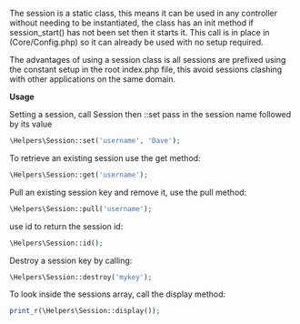 The session is a static class, this means it can be used in any controller without needing to be instantiated, the class has an init method if session_start() has not been set then it starts it. This call is in place in (Core/Config.php) so it can already be used with no setup required.

The advantages of using a session class is all sessions are prefixed using the constant setup in the root index.php file, this avoid sessions clashing with other applications on the same domain.

<b>Usage</b>

Setting a session, call Session then ::set pass in the session name followed by its value

```php
\Helpers\Session::set('username', 'Dave');
```

To retrieve an existing session use the get method:

```php
\Helpers\Session::get('username');
```

Pull an existing session key and remove it, use the pull method:

```php
\Helpers\Session::pull('username');
```

use id to return the session id:

```php
\Helpers\Session::id();
```

Destroy a session key  by calling:

```php
\Helpers\Session::destroy('mykey');
```

To look inside the sessions array, call the display method:

```php
print_r(\Helpers\Session::display());
```
